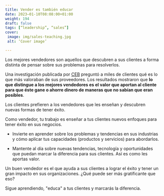 ```yaml
---
title: Vender es también educar
date: 2023–01-10T08:08:00+01:00
weight: 194
draft: false
tags: [“leadership”, “sales”]
cover:
 image: img/sales-teaching.jpg
 alt: ‘Cover image’

---
```

Los mejores vendedores son aquellos que descubren a sus clientes a forma distinta de pensar sobre sus problemas para resolverlos.

Una investigación publicada por [CEB](https://en.wikipedia.org/wiki/CEB_Inc.) preguntó a miles de clientes qué es lo que más valoraban de sus proveedores. Los resultados mostraron que **lo que distingue a los mejores vendedores es el valor que aportan al cliente para que éste gane o ahorre dinero de maneras que no sabían que eran posibles**.

Los clientes prefieren a los vendedores que les enseñan y descubren nuevas formas de tener éxito.

Como vendedor, tu trabajo es enseñar a tus clientes nuevos enfoques para tener éxito en sus negocios.

- Invierte en aprender sobre los problemas  y tendencias en sus industrias y cómo aplicar tus capacidades (productos y servicios) para abordarlos.

- Mantente al día sobre nuevas tendencias, tecnología y oportunidades que puedan marcar la diferencia para sus clientes. Así es como les aportas valor.

Un buen vendedor es el que ayuda a sus clientes a lograr el éxito y tener un gran impacto en sus organizaciones.
¿Qué puede ser más gratificante que eso?

Sigue aprendiendo, "educa" a tus clientes y marcarás la diferencia.




